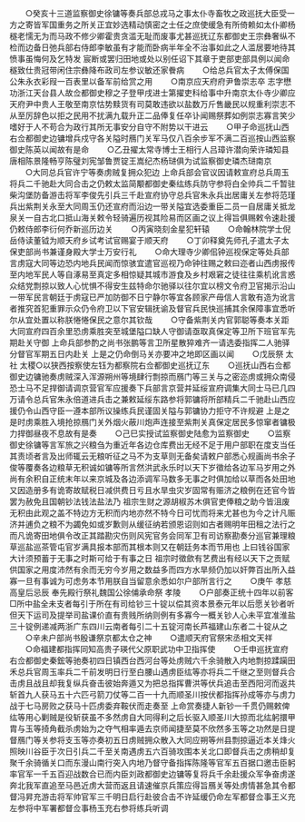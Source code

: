 <!-- { "loadSidebar": true } -->
　　○癸亥十三道监察御史徐镛等奏兵部总戎马之事太仆寺畜牧之政巡抚大臣受一方之寄皆军国重务之所关正宜妙选精动慎密之士任之庶使缓急有所倚赖如太仆卿杨穟老懦无为而马政不修少卿霍贵贪滥无耻而废事尤甚巡抚辽东都御史王宗彝奢纵不检而边备日弛兵部右侍郎李敏虽有才能而卧病半年全不治事如此之人滥居要地待其愤事虽悔何及乞特发  宸断或罢归田地或处以别任诏下其章于吏部吏部具例以闻命穟致仕贵冠带闲住宗彝降布政司左参议敏还家餋病
　　○给总兵官太子太傅保国公朱永衣彩叚一百表里以备军前给赏之用
　　○南京应天府府尹鲁崇志卒  志字懋功浙江天台县人故佥都御史穆之子登甲戌进士第擢吏科给事中升南京太仆寺少卿应天府尹中贵人王敬至南京怙势黩货有司莫敢违欲以盐数万斤售畿民以规重利崇志不从至厉辞色以拒之民用不扰满九载升正二品俸复任卒讣闻赐祭葬如例崇志寡言笑少嗜好于人不苟合为政行其所无事安分自守不附势以干进云
　　○甲子命巡抚山西右佥都御史边镛增兵戍守各关隘时鴈门关军马仅八百余步军不满二百巡按山西监察御史陈英以闻故有是命
　　○乙丑擢太常寺博士王相行人吕璋许潜向荣许璘知县唐相陈景隆畅亨陈璧刘宪邹鲁贾锭王嵩纪杰杨琎俱为试监察御史璘杰琎南京
　　○大同总兵官许宁等奏虏贼复拥众犯边  上命兵部会官议因请敕宣府总兵周玉将兵二千驰赴大同合击之仍敕太监简颙都御史秦纮练兵防守参将白全帅兵二千暂驻柴沟堡防备游击将军李俊先引兵三千赴宣府协守总兵官朱永兵出居庸关左参将范瑾兵出紫荆关永至大同周玉仍还宣府而沿边一带关隘宜选委重臣二员一自居庸关抵龙泉关一自古北口抵山海关敕令轻骑遍历视其险易而区画之议上得旨俱赐敕令速赴援仍敕侍郎李衍何乔新巡历边关
　　○丙寅晓刻金星犯轩辕
　　○命翰林院学士倪岳侍读董钺为顺天府乡试考试官赐宴于顺天府
　　○丁卯释奠先师孔子遣太子太保吏部尚书兼谨身殿大学士万安行礼
　　○命大理寺少卿佀钟巡视保定等处兵部言虏寇大同等边恐内地兵民闻而惊骇宜遣官巡视乃命钟往赐之敕曰迩者山西虏报传至内地军民人等自涿易至真定多相惊疑其城市游食及乡村艰窘之徒往往乘机讹言惑众结党剽掠以致人心忧惧不得安生兹特命尔驰驿以往尔宜以榜文令府卫官揭示沿山一带军民言朝廷于虏寇已严加防御不日宁静尔等宜各顾家产毋信人言敢有造为讹言者推究首犯重罪示众仍令府卫以下官安辑抚谕及督官兵民快巡捕其余保障事宜悉听尔从宜处置以称朕惓惓保民之意尔其钦哉
　　○守备紫荆关内官郭聪等奏本关距大同宣府四百余里恐虏乘胜突至城堡隘口缺人守御请亟取真保定等卫所下班官军先期赴关守御  上命兵部参酌之尚书张鹏等言卫所星散猝难齐一请选委指挥二人驰驿分督官军期五日内赴关  上是之仍命倒马关亦要冲之地即区画以闻
　　○戊辰祭  太社  太稷○以狭西按察使左钰为都察院右佥都御史巡抚辽东
　　○巡抚山西右佥都御史边镛驰奏虏贼深入浑源朔州等境肆行剽掠而鴈门等三关与之密迩虏或拥众南侵恐士马不足捍御请调京营官军应援奏下兵部言京营并延绥宣府调集大同士马已几四万请令总兵官朱永倍道进兵击之兼敕延绥东路参将郭镛将所部精兵二千驰赴山西应援仍令山西守臣一遵本部所议操练兵民谨固关隘与郭镛协力拒守不许规避  上是之是时虏乘胜入境抢掠鴈门关外烟火蔽川炮声连接至紫荆关真保定居民多惊窜者镛极力捍御昼夜不息故有是奏
　　○己巳实授试监察御史陆愈为监察御史
　　○监察御史徐镛等言军旅之兴粮刍为重近年各边仓库费出无经不足于用户部职在度支当任其责顷者言及出师辄云无粮听征之马不为支草则无备矣请敕户部悉心规画尚书余子俊等覆奏各边粮草无积诚如镛等所言然洪武永乐时以天下岁徵给各边军马岁用之外尚有余积自正统末年以来京城及各边添调军马数多无事之时俱加给以草而各处田地又因造册多有诡寄故赋税日减供费日亏且水旱虫灾岁固常有赈济之粮例在还官今皆罢为赦免且国朝钞法钱法盐法乃  祖宗生财之源胡椒苏木俱官吏俸粮之助今皆沮废无积由此观之盖不特边方无积而内地亦然不特今日可忧而将来尤甚也为今之计凡赈济并逋负之粮不为蠲免如或岁歉则从缓征纳若颁恩诏则如古者赐明年田租之法行之而凡诡寄田地俱令改正其踏勘灾伤则风宪官务会同军卫有司访察勘奏分巡官兼理粮草巡盐巡茶管屯官岁满具报本部而其根本则又在朝廷务本而节用也  上曰钱谷国家大计须预蓄于无事之时斯可给于有事之日  祖宗时徵歛有艺费出有经以天下之贡赋供国家之用度沛然有余而无穷今岁用之数益多而四方水旱频仍加以奸弊百出所入益寡一旦有事诚为可虑务本节用朕自当留意余悉如尔户部所言行之
　　○庚午  孝慈高皇后忌辰  奉先殿行祭礼魏国公徐俌承命祭  孝陵
　　○户部奏正统十四年以前客□所中盐全未支者每引于所在有司给钞三十锭以偿其资本景泰元年以后愿关钞者听但天下运司及提举司盐课价直有贵贱所纳则例有多寡今一概关钞人心未平宜准淮盐三十锭例递减两浙广东四川云南者每引二十五锭河南长芦福建山东者二十锭从之
　　○辛未户部尚书殷谦祭京都太仓之神
　　○遣顺天府官祭宋丞相文天祥
　　○命福建都指挥同知高贵子瑛代父原职武功中卫指挥使
　　○壬申巡抚宣府右佥都御史秦鋐等驰奏初四日镇西台西河台等处虏贼六千余骑散入内地剽掠蹂躏田禾总兵官周玉率兵二千前发明日行至白腰山遇虏臣纮等亦将兵二千继之至则督兵合击虏且战且却我复纵兵奋击彼始奔遁又为把总指挥曹洪等伏兵追击至西阳河而返共斩首九人获马五十六匹弓箭刀仗等二百一十九而顺圣川按伏都指挥孙成等亦与虏力战于七马房败之获马十匹虏委弃鞍伏而走奏至  上命赏奏捷人新钞一千贯仍赐敕俾纮等用心剿贼是役斩获虽不多然虏自大同得利之后长驱入顺圣川大掠而北纮躬擐甲胄与玉等掎角截杀虏始为之夺气相率遁去京师闻捷至莫不欣然多玉等之功然是日提督鴈门等关参将支玉等亦奏初五日虏贼拥众散入大同应朔等州县剽掠逼近本关烽火照映川谷臣于次日引兵二千至关南遇虏五六百骑攻围本关北口即督兵击之虏稍却复聚千余骑循关口而东漫山南行突入内地乃督守备指挥陈隆等官军五百据口邀击臣躬率官军一千五百迎战数合已而内臣刘政都御史边镛等复将兵千余赴援众军争奋虏遂奔北我军直追至马邑近虏大营而返且请速催京兵策应得旨鴈关等处虏情甚急其令都督冯昇充游击将军帅官军三千明日启行赴彼合击不许延缓仍命左军都督佥事王义充左参将中军署都督佥事杨玉充右参将练兵听调
